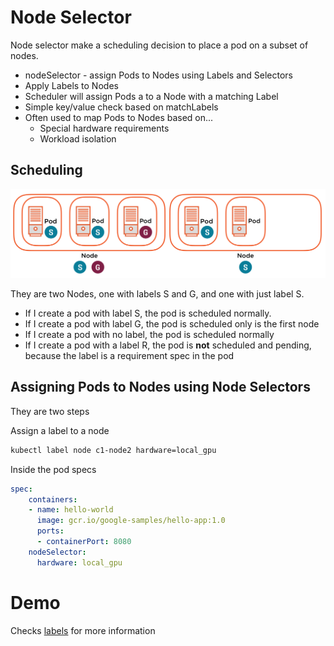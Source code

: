 # Node Selector

Node selector make a scheduling decision to place a pod on a subset of nodes.

* nodeSelector - assign Pods to Nodes using Labels and Selectors
* Apply Labels to Nodes
* Scheduler will assign Pods a to a Node with a matching Label
* Simple key/value check based on matchLabels
* Often used to map Pods to Nodes based on...
  * Special hardware requirements
  * Workload isolation

## Scheduling

![Scheduling](assets/node_selector.png)

They are two Nodes, one with labels S and G, and one with just label S.

* If I create a pod with label S, the pod is scheduled normally.
* If I create a pod with label G, the pod is scheduled only is the first node
* If I create a pod with no label, the pod is scheduled normally
* If I create a pod with a label R, the pod is __not__ scheduled and pending, because the label is a requirement spec in the pod

## Assigning Pods to Nodes using Node Selectors

They are two steps

Assign a label to a node
```bash
kubectl label node c1-node2 hardware=local_gpu
```

Inside the pod specs
```yaml
spec:
    containers:
    - name: hello-world
      image: gcr.io/google-samples/hello-app:1.0
      ports:
      - containerPort: 8080
    nodeSelector:
      hardware: local_gpu
```

# Demo

Checks [labels](../2_management_APIServer_&_Pod/5_2_Labels.md) for more information